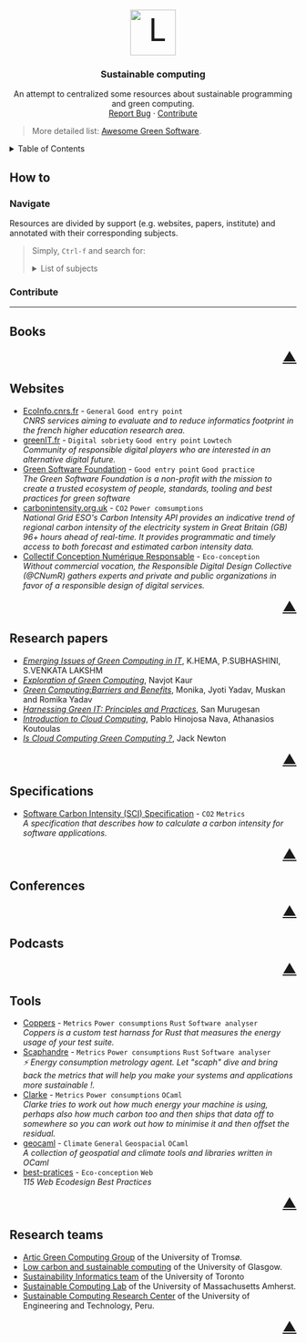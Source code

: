 <!-- PROJECT LOGO -->
<br />
<p align="center">
  <a style="font-size:55px" href="https://github.com/EmileRolley/sustainable-computing-resources">
	  <img src="https://cdn.icon-icons.com/icons2/1389/PNG/512/earth_96091.png" alt="Logo" width="80" height="80">
  </a>

  <h3 align="center">
	Sustainable computing
  </h3>

  <p align="center">
    An attempt to centralized some resources about sustainable programming and green computing.
   <!-- <br /> -->
   <!--  <a href="https://github.com/github_username/repo_name"><strong>Explore the docs »</strong></a> -->
    <br />
   <!--  <a href="https://github.com/github_username/repo_name">View Demo</a> -->
    <a href="https://github.com/EmileRolley/sustainable-computing-resources/issues">Report Bug</a>
    ·
    <a href="https://github.com/EmileRolley/sustainable-computing-resources/pulls">Contribute</a>
  </p>
</p>

> More detailed list: [Awesome Green Software](https://github.com/Green-Software-Foundation/awesome-green-software).



<details>
  <summary>Table of Contents</summary>

<!-- vim-markdown-toc GitLab -->

* [How to](#how-to)
  * [Navigate](#navigate)
  * [Contribute](#contribute)
* [Books](#books)
* [Websites](#websites)
* [Research papers](#research-papers)
* [Specifications](#specifications)
* [Conferences](#conferences)
* [Podcasts](#podcasts)
* [Tools](#tools)
* [Research teams](#research-teams)

<!-- vim-markdown-toc -->

</details>


## How to

### Navigate

Resources are divided by support (e.g. websites, papers, institute) and
annotated with their corresponding subjects.

> Simply, `Ctrl-f` and search for:
>
> <details>
>   <summary>List of subjects</summary>
>
> * `Climate`
> * `CO2`
> * `Design`
> * `Digital sobriety`
> * `Eco-conception`
> * `General`
> * `Geospacial`
> * `Good entry point`
> * `Good practice`
> * `Low-tech`
> * `Maintenance`
> * `Metrics`
> * `OCaml`
> * `Power consumptions`
> * `Rust`
> * `Software analyser`
> * `Usage`
>
> </details>

### Contribute

---

## Books

<p align="right"><a href="#top" style="font-size: 24px">▲</a></p>

## Websites

* [EcoInfo.cnrs.fr](https://ecoinfo.cnrs.fr/) - `General` `Good entry point`\
_CNRS services aiming to evaluate and to reduce informatics footprint in the
french higher education research area._
* [greenIT.fr](https://www.greenit.fr/ressources/) - `Digital sobriety` `Good entry point` `Lowtech`\
_Community of responsible digital players who are interested in an alternative digital future._
* [Green Software Foundation](https://greensoftware.foundation/) - `Good entry point` `Good practice`\
_The Green Software Foundation is a non-profit with the mission to create a
trusted ecosystem of people, standards, tooling and best practices for green
software_
* [carbonintensity.org.uk](https://www.carbonintensity.org.uk/) - `CO2` `Power comsumptions`\
_National Grid ESO's Carbon Intensity API provides an indicative trend of
regional carbon intensity of the electricity system in Great Britain (GB) 96+
hours ahead of real-time. It provides programmatic and timely access to both
forecast and estimated carbon intensity data._
* [Collectif Conception Numérique Responsable](https://collectif.greenit.fr/) - `Eco-conception`\
_Without commercial vocation, the Responsible Digital Design Collective
(@CNumR) gathers experts and private and public organizations in favor of a
responsible design of digital services._

<p align="right"><a href="#top" style="font-size: 24px">▲</a></p>

## Research papers

* [_Emerging Issues of Green Computing in IT_](https://www.ijser.org/researchpaper/Emerging-Issues-of-Green-Computing-in-IT.pdf), K.HEMA, P.SUBHASHINI, S.VENKATA LAKSHM
* [_Exploration of Green Computing_](https://citeseerx.ist.psu.edu/viewdoc/summary?doi=10.1.1.413.7249), Navjot Kaur
* [_Green Computing:Barriers and Benefits_](https://www.ripublication.com/ijcir17/ijcirv13n3_03.pdf), Monika, Jyoti Yadav, Muskan and Romika Yadav
* [_Harnessing Green IT: Principles and Practices_](https://www.pitt.edu/~dtipper/2011/GreenPaper.pdf), San Murugesan
* [_Introduction to Cloud Computing_](https://www.academia.edu/5353941/Introduction_to_Green_Computing), Pablo Hinojosa Nava, Athanasios Koutoulas
* [_Is Cloud Computing Green Computing ?_](https://www.jstor.org/stable/23630285?refreqid=excelsior%3A2ac4710f3fa2120a8e9bd204bba1d3c4), Jack Newton

<p align="right"><a href="#top" style="font-size: 24px">▲</a></p>


## Specifications

* [Software Carbon Intensity (SCI) Specification](https://github.com/Green-Software-Foundation/software_carbon_intensity) - `CO2` `Metrics`\
_A specification that describes how to calculate a carbon intensity for
software applications._

<p align="right"><a href="#top" style="font-size: 24px">▲</a></p>

## Conferences

<p align="right"><a href="#top" style="font-size: 24px">▲</a></p>

## Podcasts

<p align="right"><a href="#top" style="font-size: 24px">▲</a></p>

## Tools

* [Coppers](https://github.com/ThijsRay/coppers) - `Metrics` `Power consumptions` `Rust` `Software analyser`\
_Coppers is a custom test harnass for Rust that measures the energy usage of
your test suite._
* [Scaphandre](https://github.com/hubblo-org/scaphandre) - `Metrics` `Power consumptions` `Rust` `Software analyser`\
_:zap: Energy consumption metrology agent. Let "scaph" dive and bring back the
metrics that will help you make your systems and applications more sustainable
!._
* [Clarke](https://github.com/patricoferris/clarke) - `Metrics` `Power consumptions` `OCaml` \
_Clarke tries to work out how much energy your machine is using, perhaps also
how much carbon too and then ships that data off to somewhere so you can work
out how to minimise it and then offset the residual._
* [geocaml](https://github.com/geocaml) - `Climate` `General` `Geospacial` `OCaml`\
_A collection of geospatial and climate tools and libraries written in OCaml_
* [best-pratices](https://github.com/cnumr/best-practices) - `Eco-conception` `Web`\
_115 Web Ecodesign Best Practices_

<p align="right"><a href="#top" style="font-size: 24px">▲</a></p>

## Research teams

* [Artic Green Computing Group](https://site.uit.no/arcticgreen/) of the University of Tromsø.
* [Low carbon and sustainable computing](https://www.gla.ac.uk/schools/computing/research/researchthemes/lowcarbon/) of the University of Glasgow.
* [Sustainability Informatics team](https://web.cs.toronto.edu/research/sustainability-informatics) of the University of Toronto
* [Sustainable Computing Lab](https://www.sustainablecomputinglab.io/) of the University of Massachusetts Amherst.
* [Sustainable Computing Research Center](https://compsust.utec.edu.pe/about) of the University of Engineering and Technology, Peru.

<p align="right"><a href="#top" style="font-size: 24px">▲</a></p>

